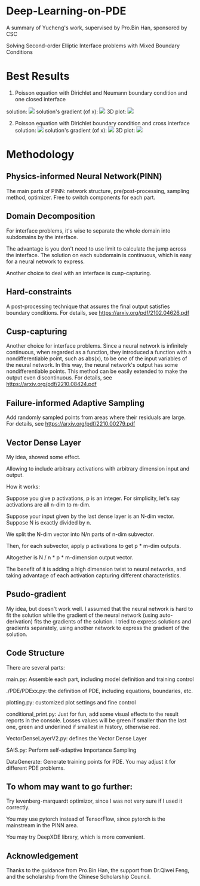# Deep-Learning-on-PDE
A summary of Yucheng's work, supervised by Pro.Bin Han, sponsored by CSC 

Solving Second-order Elliptic Interface problems with Mixed Boundary Conditions

# Best Results
1. Poisson equation with Dirichlet and Neumann boundary condition and one closed interface

solution:
![](https://github.com/1417573837/Deep-Learning-on-PDE/blob/main/Best%20Results/3_1%20VDL%20v5.5/U2D%20400.jpg)
solution's gradient (of x):
![](https://github.com/1417573837/Deep-Learning-on-PDE/blob/main/Best%20Results/3_1%20VDL%20v5.5/Ux2D%20400.jpg)
3D plot:
![](https://github.com/1417573837/Deep-Learning-on-PDE/blob/main/Best%20Results/3_1%20VDL%20v5.5/U3DPred200.jpg)

2. Poisson equation with Dirichlet boundary condition and cross interface
solution:
![](https://github.com/1417573837/Deep-Learning-on-PDE/blob/main/Best%20Results/CrossE5Simplified%20VDLV2%20SAIS%20v2.3/U2D%20200.jpg)
solution's gradient (of x):
![](https://github.com/1417573837/Deep-Learning-on-PDE/blob/main/Best%20Results/CrossE5Simplified%20VDLV2%20v3.4/Ux2D%200.jpg)
3D plot:
![](https://github.com/1417573837/Deep-Learning-on-PDE/blob/main/Best%20Results/CrossE5Simplified%20VDLV2%20v3.4/U3DPred0.jpg)


# Methodology
## Physics-informed Neural Network(PINN)
The main parts of PINN: network structure, pre/post-processing, sampling method, optimizer. Free to switch components for each part.

## Domain Decomposition
For interface problems, it's wise to separate the whole domain into subdomains by the interface. 

The advantage is you don't need to use limit to calculate the jump across the interface. The solution on each subdomain is continuous, which is easy for a neural network to express.

Another choice to deal with an interface is cusp-capturing.


## Hard-constraints
A post-processing technique that assures the final output satisfies boundary conditions.
For details, see https://arxiv.org/pdf/2102.04626.pdf

## Cusp-capturing
Another choice for interface problems. Since a neural network is infinitely continuous, when regarded as a function, they introduced a function with a nondifferentiable point, such as abs(x), to be one of the input variables of the neural network. In this way, the neural network's output has some nondifferentiable points. This method can be easily extended to make the output even discontinuous.
For details, see https://arxiv.org/pdf/2210.08424.pdf

## Failure-informed Adaptive Sampling
Add randomly sampled points from areas where their residuals are large.
For details, see https://arxiv.org/pdf/2210.00279.pdf

## Vector Dense Layer
My idea, showed some effect. 

Allowing to include arbitrary activations with arbitrary dimension input and output. 

How it works:

Suppose you give p activations, p is an integer. For simplicity, let's say activations are all n-dim to m-dim.

Suppose your input given by the last dense layer is an N-dim vector. Suppose N is exactly divided by n.

We split the N-dim vector into N/n parts of n-dim subvector.

Then, for each subvector, apply p activations to get p * m-dim outputs.

Altogether is N / n * p * m-dimension output vector.

The benefit of it is adding a high dimension twist to neural networks, and taking advantage of each activation capturing different characteristics.

## Psudo-gradient
My idea, but doesn't work well. I assumed that the neural network is hard to fit the solution while the gradient of the neural network (using auto-derivation) fits the gradients of the solution. I tried to express solutions and gradients separately, using another network to express the gradient of the solution.

## Code Structure
There are several parts:

main.py: Assemble each part, including model definition and training control

./PDE/PDExx.py: the definition of PDE, including equations, boundaries, etc.

plotting.py: customized plot settings and fine control

conditional_print.py: Just for fun, add some visual effects to the result reports in the console. Losses values will be green if smaller than the last one, green and underlined if smallest in history, otherwise red.

VectorDenseLayerV2.py: defines the Vector Dense Layer

SAIS.py: Perform self-adaptive Importance Sampling

DataGenerate: Generate training points for PDE. You may adjust it for different PDE problems.

## To whom may want to go further:
Try levenberg-marquardt optimizor, since I was not very sure if I used it correctly.

You may use pytorch instead of TensorFlow, since pytorch is the mainstream in the PINN area.

You may try DeepXDE library, which is more convenient.

## Acknowledgement
Thanks to the guidance from Pro.Bin Han, the support from Dr.Qiwei Feng, and the scholarship from the Chinese Scholarship Council.


